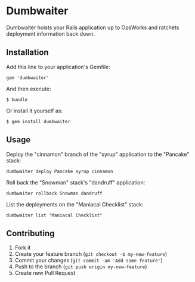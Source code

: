 Dumbwaiter
==========

Dumbwaiter hoists your Rails application up to OpsWorks and ratchets deployment
information back down.


Installation
------------

Add this line to your application's Gemfile:

    gem 'dumbwaiter'

And then execute:

    $ bundle

Or install it yourself as:

    $ gem install dumbwaiter


Usage
-----

Deploy the "cinnamon" branch of the "syrup" application to the "Pancake" stack:

  `dumbwaiter deploy Pancake syrup cinnamon`

Roll back the "Snowman" stack's "dandruff" application:

  `dumbwaiter rollback Snowman dandruff`

List the deployments on the "Maniacal Checklist" stack:

  `dumbwaiter list "Maniacal Checklist"`


Contributing
------------

1. Fork it
2. Create your feature branch (`git checkout -b my-new-feature`)
3. Commit your changes (`git commit -am 'Add some feature'`)
4. Push to the branch (`git push origin my-new-feature`)
5. Create new Pull Request
